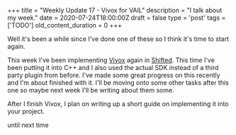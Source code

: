 
+++
title = "Weekly Update 17 - Vivox for VAIL"
description = "I talk about my week."
date = 2020-07-24T18:00:00Z
draft = false
type = 'post'
tags = ['TODO']
old_content_duration = 0
+++

<p>Well it's been a while since I've done one of these so I think it's time to start again.</p>
<p>This week I've been implementing <a href="https://vivox.com" target="_blank" rel="noopener">Vivox</a> again in <a href="https://store.steampowered.com/app/801550/Shifted_VR/" target="_blank" rel="noopener">Shifted</a>. This time I've been putting it into C++ and I also used the actual SDK instead of a third party plugin from before. I've made some great progress on this recently and I'm about finished with it. I'll be moving onto some other tasks after this one so maybe next week I'll be writing about them some.</p>
<p>After I finish Vivox, I plan on writing up a short guide on implementing it into your project.</p>
<p>until next time</p>
    